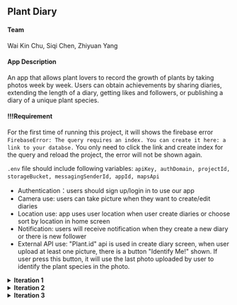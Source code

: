 ## Plant Diary

#### Team

Wai Kin Chu, Siqi Chen, Zhiyuan Yang

#### App Description

An app that allows plant lovers to record the growth of plants by taking photos week by week. Users can obtain achievements by sharing diaries, extending the length of a diary, getting likes and followers, or publishing a diary of a unique plant species.

#### !!!Requirement

For the first time of running this project, it will shows the firebase error `FirebaseError: The query requires an index. You can create it here: a link to your databse.` You only need to click the link and create index for the query and reload the project, the error will not be shown again.

`.env` file should include following variables: `apiKey, authDomain, projectId, storageBucket, messagingSenderId, appId, mapsApi`

- Authentication：users should sign up/login in to use our app
- Camera use: users can take picture when they want to create/edit diaries
- Location use: app uses user location when user create diaries or choose sort by location in home screen
- Notification: users will receive notification when they create a new diary or there is new follower
- External API use: "Plant.id" api is used in create diary screen, when user upload at least one picture, there is a button "Identify Me!" shown. If user press this button, it will use the last photo uploaded by user to identify the plant species in the photo.

<details>
  <summary><b>Iteration 1</b></summary>
### Iteration 1

#### Contributed by member:

- CRUD functions with firebase -- Siqi

  - createDiary(diary)
  - deleteDiary(id)
  - editDiary(id, updateField)
  - getDiaryById(id)
  - getDiaryByUser(id)
  - getDiaryQueueByUser(id)
  - getLatestDiariesQueue()
  - getDiaryByLocation(location)
  - getDiaryBySpecies(species)
  - createProfile(usr)
  - editProfile(id,updateField)
  - getProfileById(uid)
  - getProfileByUid(uid)
  - getFollowerByUser(uid)
  - getFollowingByUser(uid)
  - searchDiaries(keyword)

- Navigation and screens -- Zhiyuan

  - AuthStack
    - Start
    - Login
    - Signup
  - AppStack
    - Diaries
      - Recommend
      - Subscribed
    - Create (Edit)
    - Profile
    - Gallery
    - Follow (Following & Follower)
    - EditProfile

- Components -- Wai Kin

  - CardComponent
  - Color
  - DiaryCard
  - GalleryBox
  - Grid
  - Icon
  - InputComponent
  - PressableButton
  - SearchBar
  - UserItem
  - UserList

#### Internal Comments for next iteration

**Components**
DiaryCard:

- params: {diaries} (e.g.[{diaryId:'23uoi9',author:'lesly',species:'bamboo',date:'2023-03-24',location:'Downtown Vancouver',images:['url1','url2'],likes:4}])
- need border for the card
- align center
- no need for head photo? `bold name` + `@location` + `#species` + `story` (limit the text length)
- like button
- press card will navigate to Gallery screen with params {item:diary}
- what if only one image in a diary

GalleryBox:

- params: {images}

Card:

- might need pre-define some styles e.g. border, border-radius, margin, padding

Grid:

- params: {images, width, column}

Icon:

- params: {url, size}
- witdh = height = border-radius = size

InputComponent / SearchBar

- params: {placeholder, value, onChangeText}
- might not be neccesary
- otherwise add some pre-define params

UserItem:

- params: {user} (e.g.{id:'123iou', name:'john', head:'url', following:true})
- show following status, press button to follow or unfollow
- press item go to Profile screen with {userId:id}

UserList:

- no need, detectly use flatlist in follow screen

**CRUD functions**
Add following function:

- followUser(id)
- unfollowUser(id)
- checkRelation(id)
- like(diaryId) (need another table for like)
- unlike(diaryId)
- checkLike(diaryId)
- getSubscribedDiary()

Other comments:

- all user id are uid
- change the id to uid in getDiaryByUser(uid), editProfile(uid, ...), getProfileById(uid) ...
- after create a diary, add diaryId in to the diaris list in user's profile. (may be no need if directly query the diary by uid)

**Navigation and Screens**

- Add CRUD functions (Done)
- Subscribe update in real time
- Add images and camera function
- How to add multiple images?
- implement the style of screens

**Screenshots**

<p float="left">
<img src="./images/start.png"  width="150" />
<img src="./images/login.png"  width="150" />
<img src="./images/signup.png"  width="150" />
</p>
<p float="left">
<img src="./images/recommend.png"  width="150" />
<img src="./images/create.png"  width="150" />
<img src="./images/profile.png"  width="150" />
</p>
<p float="left">
<img src="./images/gallery.png"  width="150" />
<img src="./images/follow.png"  width="150" />
<img src="./images/editprofile.png"  width="150" />
</p>

#### CRUD Demonstration

Create an item by clicking create button in bottomTab:

<p float="left">
<img src="./images/CRUD_Create.png"  width="150" />
</p>
Read an item by clicking the item in HomeScreen:
<p float="left">
<img src="./images/CRUD_Read1.png"  width="150" />
<img src="./images/CRUD_Read2.png"  width="150" />
</p>
Update an item by clicking "Profile" in bottomTab, then click "edit". After updated, click "Confirm"
Back to Home screen to view the update:
<p float="left">
<img src="./images/CRUD_Edit1.png"  width="150" />
<img src="./images/CRUD_Edit2.png"  width="150" />
<img src="./images/CRUD_Edit3.png"  width="150" />
</p>

Delete the item by clicking "Profile" in bottomTab, then click "edit". Click "Delete". Back to Home screen to view the item is deleted:

<p float="left">
<img src="./images/CRUD_Delete1.png"  width="150" />
<img src="./images/CRUD_Delete2.png"  width="150" />
<img src="./images/CRUD_Delete3.png"  width="150" />
</p>
</details>

<details>
  <summary><b>Iteration 2</b></summary>

#### Iteration 2

#### Contributed by member:

**CRUD Function** -- Siqi

- followUser(id)
- unfollowUser(id)
- checkRelation(id)
- like(diaryId) (need another table for like)
- unlike(diaryId)
- checkLike(diaryId)
- getSubscribedDiary()

**Layout and Styles for Screens and Components and functionalities** -- Zhiyuan

- Home
- Gallery
- Create
- EditProfile
- Profile
- Authentication
- Location use

**Camera use functionalities and corresponding function on storage** -- Wai Kin

- Take Photos using camera
- Pick Images from libraries
- Multiple images upload
- upload and delete images in storage

##### Internal Comments for next iteration

- update layout and style to align the prototype design: Home, Gallery, Create
- implement search function
- implement sort function
- create customized seletion drop-down menu (current module's style is not customizable)
- DiaryCard can only show 3 photos in grid (Done)
- show multiple images in create screen instead of replacing current image when adding (Done)
- show previous uploaded images in edit screen (Done)
- create notification for each diary when create/edit
- explore if there are some external API we can use

**Below functionalities are added in iteration 2, with screenshot provided as below**

#### Authentication

Signup the account, warning if password mismatched. Navigate to home screen if signup is successful:

<p float="left">
<img src="./images/Signup1.png"  width="150" />
<img src="./images/Signup2.png"  width="150" />
<img src="./images/Signup3.png"  width="150" />
<img src="./images/Signup4.png"  width="150" />
<img src="./images/Signup5.png"  width="150" height="100"/>
</p>

Login in the account, warn the user if the user account does not exist (No user account in authentication database):

<p float="left">
<img src="./images/Login_warning1.png"  width="150" height="100"/>
<img src="./images/Login_warning2.png"  width="150" />
<img src="./images/Login_warning3.png"  width="150" />
</p>

Login by typing the email and password. Warn the user if user inputs incorrect password.
Navigate to home screen if login is successful(input valid email and correct password):

<p float="left">
<img src="./images/Login1.png"  width="150" />
<img src="./images/Login2.png"  width="150" />
<img src="./images/Login3.png"  width="150" />
<img src="./images/Login4.png"  width="150" />
</p>

#### Camera use

Get image by camera by asking if the user can grant the permission, if yes, will use camera to take photos.
Otherwise, will alert the user permission is required:
Press "Take Photo...":

<p float="left">
<img src="./images/Camera1.png"  width="150" />
<img src="./images/Camera2.png"  width="150" />
</p>
If press "Deny", alert will be poped out.
<p float="left">
<img src="./images/Camera3.png"  width="150" />
</p>
If press "Allow", camera can be used and photo be added:
<p float="left">
<img src="./images/Camera4.png"  width="150" />
<img src="./images/Camera5.png"  width="150" />
</p>

Get image from media library by asking if the user can grant the permission, if yes, will get photos from media library.
Otherwise, will alert the user permission is required:
Press "Choose From Library":

<p float="left">
<img src="./images/Library1.png"  width="150" />
<img src="./images/Library2.png"  width="150" />
</p>
If press "Deny", alert will be poped out.
<p float="left">
<img src="./images/Library3.png"  width="150" />
</p>
If press "Allow", camera can be used and photo be added:
<p float="left">
<img src="./images/Library4.png"  width="150" />
<img src="./images/Library5.png"  width="150" />
</p>

#### Location use

Get the location using expo-location by asking if the user can grant the permission, if yes, will location from map.
Otherwise, will alert the user permission is required:

<p float="left">
<img src="./images/Location1.png"  width="150" />
</p>
If press "Don't allow", alert will be poped out.
<p float="left">
<img src="./images/Location2.png"  width="150" />
</p>
If press "Allow Once/Allow While Using App", Location can be obtained by pressing 'Location Me!":
<p float="left">
<img src="./images/Location3.png"  width="150" />
</p>
Pressing 'Go to Map!" if we want to change location, after clicking "Confirm your Location", new location will be updated:
<p float="left">
<img src="./images/Location4.png"  width="150" />
<img src="./images/Location5.png"  width="150" />
</p>

**Below functionalities will be added in next iteration**

- Notification
- External API use

</details>

<details>
  <summary><b>Iteration 3</b></summary>

#### Iteration 3

#### Contributed by member:

**Tasks**

- Sort by location --Siqi
- Style of search and sort bar --Zhiyuan
- Subscribed diaries query --Siqi
- Species selection on create screen --Wai Kin
- Achievement system design --Wai Kin
- Notification --WaiKin
- Plant.id API --Zhiyuan

**Optional Task**

- Color Theme
- App icon, slug --Zhiyuan
- Control image size to be 500 --Zhiyuan

**Internal Comments**

- Subscribed diaries query, Done
- Hide 'locate me' or switch to an icon?
- Warning about nested Flatlist , Done
- Pop an alert when user got an achievement?, Done
- Replace the achievement icon related to achievement content, Done
- fully tested before iteration 3 submission, Done

**Android Screenshots**

Home page, search, and sort by location:

<p float="left">
<img src="./images/it3-android-1.jpg"  width="150" />
<img src="./images/it3-android-2.jpg"  width="150" />
<img src="./images/it3-android-3.jpg"  width="150" />
<img src="./images/it3-android-4.jpg"  width="150" />
</p>

Gallery, user profile, third user profile, and follower/following list:

<p float="left">
<img src="./images/it3-android-5.jpg"  width="150" />
<img src="./images/it3-android-6.jpg"  width="150" />
<img src="./images/it3-android-7.jpg"  width="150" />
<img src="./images/it3-android-8.jpg"  width="150" />
</p>

Subscribed diaries, create diary and select species, and plant identification API :

<p float="left">
<img src="./images/it3-android-9.jpg"  width="150" />
<img src="./images/it3-android-10.jpg"  width="150" />
<img src="./images/it3-android-12.jpg"  width="150" />
</p>

After create first diary, got achievement and notification:

<p float="left">
<img src="./images/it3-android-13.jpg"  width="150" />
<img src="./images/it3-android-14.jpg"  width="150" />
</p>

</details>
